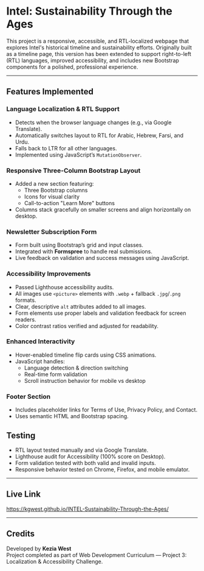 # Intel: Sustainability Through the Ages

This project is a responsive, accessible, and RTL-localized webpage that explores Intel's historical timeline and sustainability efforts. Originally built as a timeline page, this version has been extended to support right-to-left (RTL) languages, improved accessibility, and includes new Bootstrap components for a polished, professional experience.

---

##  Features Implemented

###  Language Localization & RTL Support
- Detects when the browser language changes (e.g., via Google Translate).
- Automatically switches layout to RTL for Arabic, Hebrew, Farsi, and Urdu.
- Falls back to LTR for all other languages.
- Implemented using JavaScript’s `MutationObserver`.

### Responsive Three-Column Bootstrap Layout
- Added a new section featuring:
  - Three Bootstrap columns
  - Icons for visual clarity
  - Call-to-action "Learn More" buttons
- Columns stack gracefully on smaller screens and align horizontally on desktop.

###  Newsletter Subscription Form
- Form built using Bootstrap’s grid and input classes.
- Integrated with **Formspree** to handle real submissions.
- Live feedback on validation and success messages using JavaScript.

###  Accessibility Improvements
- Passed Lighthouse accessibility audits.
- All images use `<picture>` elements with `.webp` + fallback `.jpg`/`.png` formats.
- Clear, descriptive `alt` attributes added to all images.
- Form elements use proper labels and validation feedback for screen readers.
- Color contrast ratios verified and adjusted for readability.

###  Enhanced Interactivity
- Hover-enabled timeline flip cards using CSS animations.
- JavaScript handles:
  - Language detection & direction switching
  - Real-time form validation
  - Scroll instruction behavior for mobile vs desktop

### Footer Section
- Includes placeholder links for Terms of Use, Privacy Policy, and Contact.
- Uses semantic HTML and Bootstrap spacing.

## Testing

-  RTL layout tested manually and via Google Translate.
- Lighthouse audit for Accessibility (100% score on Desktop).
- Form validation tested with both valid and invalid inputs.
- Responsive behavior tested on Chrome, Firefox, and mobile emulator.

---

## Live Link

https://kgwest.github.io/INTEL-Sustainability-Through-the-Ages/

---

##  Credits

Developed by **Kezia West**  
Project completed as part of Web Development Curriculum — Project 3: Localization & Accessibility Challenge.
